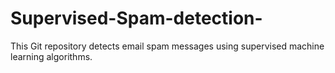 # Supervised-Spam-detection-
This Git repository detects email spam messages using supervised machine learning algorithms.
